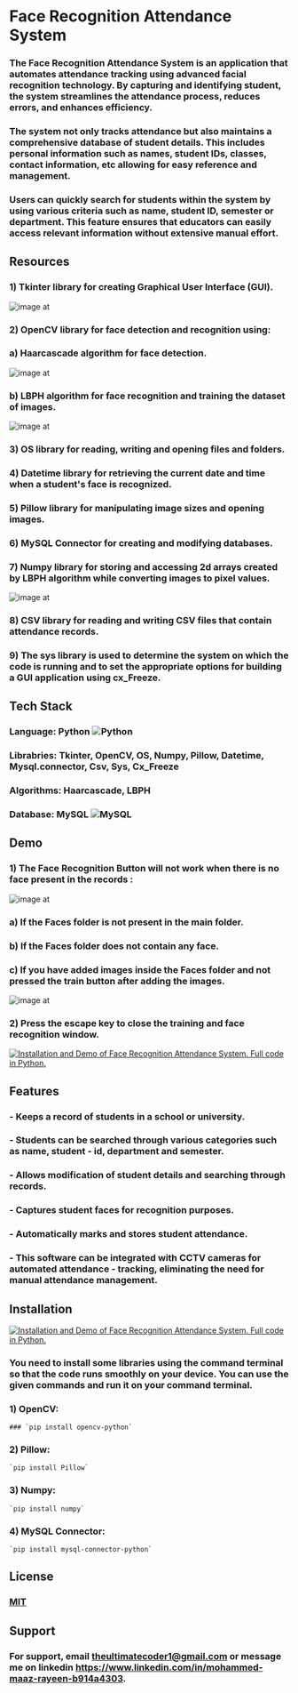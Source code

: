 # Face Recognition Attendance System

### The Face Recognition Attendance System is an application that automates attendance tracking using advanced facial recognition technology. By capturing and identifying student, the system streamlines the attendance process, reduces errors, and enhances efficiency.

### The system not only tracks attendance but also maintains a comprehensive database of student details. This includes personal information such as names, student IDs, classes, contact information, etc allowing for easy reference and management.

### Users can quickly search for students within the system by using various criteria such as name, student ID, semester or department. This feature ensures that educators can easily access relevant information without extensive manual effort.                    



    


## Resources 
### 1) **Tkinter** library for creating Graphical User Interface (GUI).
   ![image at](https://github.com/0maaz-01/Face-Recognition-Attendance-System/blob/main/Images/21.png)

### 2) **OpenCV** library for face detection and recognition using:     
### a) **Haarcascade** algorithm for face detection.
 ![image at](https://github.com/0maaz-01/Face-Recognition-Attendance-System/blob/main/Images/Main-1.jpg)



                   
### b) **LBPH** algorithm for face recognition and training the dataset of images.
![image at](https://github.com/0maaz-01/Face-Recognition-Attendance-System/blob/main/Images/re.png)
                 

### 3) **OS** library for reading, writing and opening files and folders.

### 4) **Datetime** library for retrieving the current date and time when a student's face is recognized.

### 5) **Pillow** library for manipulating image sizes and opening images.

### 6) **MySQL Connector** for creating and modifying databases.

### 7) **Numpy** library for storing and accessing 2d arrays created by LBPH algorithm while converting images to pixel values.
![image at](https://github.com/0maaz-01/Face-Recognition-Attendance-System/blob/main/Images/Screenshot%202024-10-10%20055346.png)

### 8) **CSV** library for reading and writing CSV files that contain attendance records.

### 9) The **sys** library is used to determine the system on which the code is running and to set the appropriate options for building a GUI application using **cx_Freeze**.

## Tech Stack

### **Language:** Python ![Python](https://img.shields.io/badge/python-3670A0?style=for-the-badge&logo=python&logoColor=ffdd54)

### **Librabries:** Tkinter, OpenCV, OS, Numpy, Pillow, Datetime,    Mysql.connector, Csv, Sys, Cx_Freeze

### **Algorithms:** Haarcascade, LBPH

### **Database:** MySQL ![MySQL](https://img.shields.io/badge/mysql-4479A1.svg?style=for-the-badge&logo=mysql&logoColor=white) 

## Demo
### 1) **The Face Recognition Button will not work when there is no face present in the records :**
![image at](https://github.com/0maaz-01/Face-Recognition-Attendance-System/blob/main/Images/fr.png)

   ### a) If the Faces folder is not present in the main folder.


   ### b) If the Faces folder does not contain any face.

  ###  c) If you have added images inside the Faces folder and not pressed the train button after adding the images.
  ![image at](https://github.com/0maaz-01/Face-Recognition-Attendance-System/blob/main/Images/train.png)

### 2) Press the **escape key** to close the training and face recognition window.

 [![Installation and Demo of Face Recognition Attendance System. Full code in Python.](https://ytcards.demolab.com/?id=jCzwcGH10XM&title=Installation+and+Demo+of+Face+Recognition+Attendance+System.+Full+code+in+Python.&lang=en&timestamp=1728498600&background_color=%230d1117&title_color=%23ffffff&stats_color=%23dedede&max_title_lines=1&width=250&border_radius=5&duration=653 "Installation and Demo of Face Recognition Attendance System. Full code in Python.")]([https://youtu.be/jCzwcGH10XM?si=6Xffrpw5f5WXF8hz])


## Features

### - Keeps a record of students in a school or university.
### - Students can be searched through various categories such as name, student - id, department and semester.
### - Allows modification of student details and searching through records.
### - Captures student faces for recognition purposes.
### - Automatically marks and stores student attendance.
### - This software can be integrated with CCTV cameras for automated attendance - tracking, eliminating the need for manual attendance management.




## Installation

[![Installation and Demo of Face Recognition Attendance System. Full code in Python.](https://ytcards.demolab.com/?id=jCzwcGH10XM&title=Installation+and+Demo+of+Face+Recognition+Attendance+System.+Full+code+in+Python.&lang=en&timestamp=1728498600&background_color=%230d1117&title_color=%23ffffff&stats_color=%23dedede&max_title_lines=1&width=250&border_radius=5&duration=653 "Installation and Demo of Face Recognition Attendance System. Full code in Python.")]([https://youtu.be/jCzwcGH10XM?si=6Xffrpw5f5WXF8hz])


### You need to install some libraries using the command terminal so that the code runs smoothly on your device. You can use the given commands and run it on your command terminal.

### 1) OpenCV:

    ### `pip install opencv-python`
### 2) Pillow:
   
    `pip install Pillow`

### 3) Numpy:
    
    `pip install numpy`
### 4) MySQL Connector:
   
    `pip install mysql-connector-python`
   
   

    
## License

### [MIT](https://choosealicense.com/licenses/mit/)


## Support

### For support, email theultimatecoder1@gmail.com or message me on linkedin https://www.linkedin.com/in/mohammed-maaz-rayeen-b914a4303.

